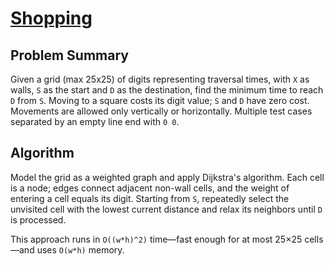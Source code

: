 # [Shopping](https://www.spoj.com/problems/SHOP/)

## Problem Summary
Given a grid (max 25x25) of digits representing traversal times, with `X` as walls, `S` as the start and `D` as the destination, find the minimum time to reach `D` from `S`. Moving to a square costs its digit value; `S` and `D` have zero cost. Movements are allowed only vertically or horizontally. Multiple test cases separated by an empty line end with `0 0`.

## Algorithm
Model the grid as a weighted graph and apply Dijkstra's algorithm. Each cell is a node; edges connect adjacent non-wall cells, and the weight of entering a cell equals its digit. Starting from `S`, repeatedly select the unvisited cell with the lowest current distance and relax its neighbors until `D` is processed.

This approach runs in `O((w*h)^2)` time—fast enough for at most 25×25 cells—and uses `O(w*h)` memory.
